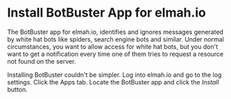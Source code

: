 # Install BotBuster App for elmah.ioThe BotBuster app for elmah.io, identifies and ignores messages generated by white hat bots like spiders, search engine bots and similar. Under normal circumstances, you want to allow access for white hat bots, but you don't want to get a notification every time one of them tries to request a resource not found on the server.Installing BotBuster couldn't be simpler. Log into elmah.io and go to the log settings. Click the Apps tab. Locate the BotBuster app and click the *Install* button.
